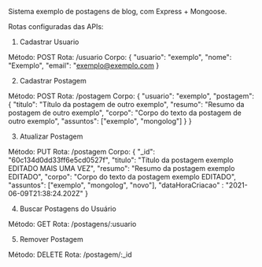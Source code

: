 Sistema exemplo de postagens de blog, com Express + Mongoose.

Rotas configuradas das APIs:

1. Cadastrar Usuario

Método: POST
Rota: /usuario
Corpo:
{
    "usuario": "exemplo",
    "nome": "Exemplo",
    "email": "exemplo@exemplo.com
}

2. Cadastrar Postagem

Método: POST
Rota: /postagem
Corpo:
{
	"usuario": "exemplo",
	"postagem": {
		"titulo": "Título da postagem de outro exemplo",
		"resumo": "Resumo da postagem de outro exemplo",
		"corpo": "Corpo do texto da postagem de outro exemplo",
		"assuntos": ["exemplo", "mongolog"]
	}
}

3. Atualizar Postagem

Método: PUT
Rota: /postagem
Corpo:
{
	"_id": "60c134d0dd33ff6e5cd0527f",
	"titulo": "Título da postagem exemplo EDITADO MAIS UMA VEZ",
	"resumo": "Resumo da postagem exemplo EDITADO",
	"corpo": "Corpo do texto da postagem exemplo EDITADO",
	"assuntos": ["exemplo", "mongolog", "novo"],
	"dataHoraCriacao" : "2021-06-09T21:38:24.202Z"
}

4. Buscar Postagens do Usuário

Método: GET
Rota: /postagens/:usuario

5. Remover Postagem

Método: DELETE
Rota: /postagem/:_id

